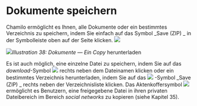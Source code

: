 # Dokumente speichern

Chamilo ermöglicht es Ihnen, alle Dokumente oder ein bestimmtes Verzeichnis zu speichern, indem Sie einfach auf das Symbol _Save \(ZIP\) _ in der Symbolleiste oben auf der Seite klicken. ![](../../.gitbook/assets/graphics120.png)

![](../../.gitbook/assets/images44%20%282%29.png)_Illustration 38: Dokumente — Ein Copy_ herunterladen

Es ist auch möglich, eine einzelne Datei zu speichern, indem Sie auf das _download_-Symbol ![](../../.gitbook/assets/graphics123.png) rechts neben dem Dateinamen klicken oder ein bestimmtes Verzeichnis herunterladen, indem Sie auf das ![](../../.gitbook/assets/graphics121.png) -Symbol _Save \(ZIP\) _ rechts neben der Verzeichnisliste klicken. Das Aktenkoffersymbol ![](../../.gitbook/assets/graphics124.png) ermöglicht es Benutzern, eine freigegebene Datei in ihren privaten Dateibereich im Bereich _social networks_ zu kopieren \(siehe Kapitel 35\).